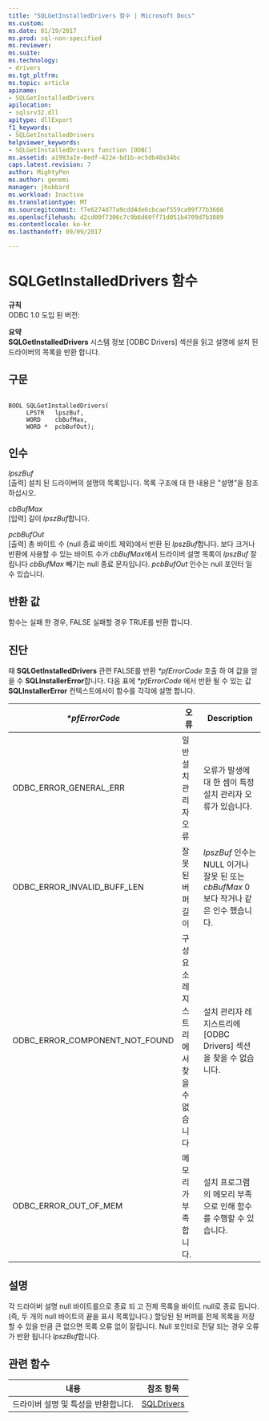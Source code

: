 ```yaml
---
title: "SQLGetInstalledDrivers 함수 | Microsoft Docs"
ms.custom: 
ms.date: 01/19/2017
ms.prod: sql-non-specified
ms.reviewer: 
ms.suite: 
ms.technology:
- drivers
ms.tgt_pltfrm: 
ms.topic: article
apiname:
- SQLGetInstalledDrivers
apilocation:
- sqlsrv32.dll
apitype: dllExport
f1_keywords:
- SQLGetInstalledDrivers
helpviewer_keywords:
- SQLGetInstalledDrivers function [ODBC]
ms.assetid: a1983a2e-0edf-422e-bd1b-ec5db40a34bc
caps.latest.revision: 7
author: MightyPen
ms.author: genemi
manager: jhubbard
ms.workload: Inactive
ms.translationtype: MT
ms.sourcegitcommit: f7e6274d77a9cdd4de6cbcaef559ca99f77b3608
ms.openlocfilehash: d2cd00f7306c7c9b6d60ff71d051b4709d7b3889
ms.contentlocale: ko-kr
ms.lasthandoff: 09/09/2017

---
```

# <a name="sqlgetinstalleddrivers-function"></a>SQLGetInstalledDrivers 함수
**규칙**  
 ODBC 1.0 도입 된 버전:  
  
 **요약**  
 **SQLGetInstalledDrivers** 시스템 정보 [ODBC Drivers] 섹션을 읽고 설명에 설치 된 드라이버의 목록을 반환 합니다.  
  
## <a name="syntax"></a>구문  
  
```  
  
BOOL SQLGetInstalledDrivers(  
     LPSTR   lpszBuf,  
     WORD    cbBufMax,  
     WORD *  pcbBufOut);  
```  
  
## <a name="arguments"></a>인수  
 *lpszBuf*  
 [출력] 설치 된 드라이버의 설명의 목록입니다. 목록 구조에 대 한 내용은 "설명"을 참조 하십시오.  
  
 *cbBufMax*  
 [입력] 길이 *lpszBuf*합니다.  
  
 *pcbBufOut*  
 [출력] 총 바이트 수 (null 종료 바이트 제외)에서 반환 된 *lpszBuf*합니다. 보다 크거나 반환에 사용할 수 있는 바이트 수가 *cbBufMax*에서 드라이버 설명 목록이 *lpszBuf* 잘립니다 *cbBufMax* 빼기는 null 종료 문자입니다. *pcbBufOut* 인수는 null 포인터 일 수 있습니다.  
  
## <a name="returns"></a>반환 값  
 함수는 실패 한 경우, FALSE 실패할 경우 TRUE를 반환 합니다.  
  
## <a name="diagnostics"></a>진단  
 때 **SQLGetInstalledDrivers** 관련 FALSE를 반환  *\*pfErrorCode* 호출 하 여 값을 얻을 수 **SQLInstallerError**합니다. 다음 표에  *\*pfErrorCode* 에서 반환 될 수 있는 값 **SQLInstallerError** 컨텍스트에서이 함수를 각각에 설명 합니다.  
  
|*\*pfErrorCode*|오류|Description|  
|---------------------|-----------|-----------------|  
|ODBC_ERROR_GENERAL_ERR|일반 설치 관리자 오류|오류가 발생에 대 한 셈이 특정 설치 관리자 오류가 있습니다.|  
|ODBC_ERROR_INVALID_BUFF_LEN|잘못 된 버퍼 길이|*lpszBuf* 인수는 NULL 이거나 잘못 된 또는 *cbBufMax* 0 보다 작거나 같은 인수 했습니다.|  
|ODBC_ERROR_COMPONENT_NOT_FOUND|구성 요소 레지스트리에서 찾을 수 없습니다|설치 관리자 레지스트리에 [ODBC Drivers] 섹션을 찾을 수 없습니다.|  
|ODBC_ERROR_OUT_OF_MEM|메모리가 부족합니다.|설치 프로그램의 메모리 부족으로 인해 함수를 수행할 수 있습니다.|  
  
## <a name="comments"></a>설명  
 각 드라이버 설명 null 바이트를으로 종료 되 고 전체 목록을 바이트 null로 종료 됩니다. (즉, 두 개의 null 바이트의 끝을 표시 목록입니다.) 할당된 된 버퍼를 전체 목록을 저장할 수 있을 만큼 큰 없으면 목록 오류 없이 잘립니다. Null 포인터로 전달 되는 경우 오류가 반환 됩니다 *lpszBuf*합니다.  
  
## <a name="related-functions"></a>관련 함수  
  
|내용|참조 항목|  
|---------------------------|---------|  
|드라이버 설명 및 특성을 반환합니다.|[SQLDrivers](../../../odbc/reference/syntax/sqldrivers-function.md)|

